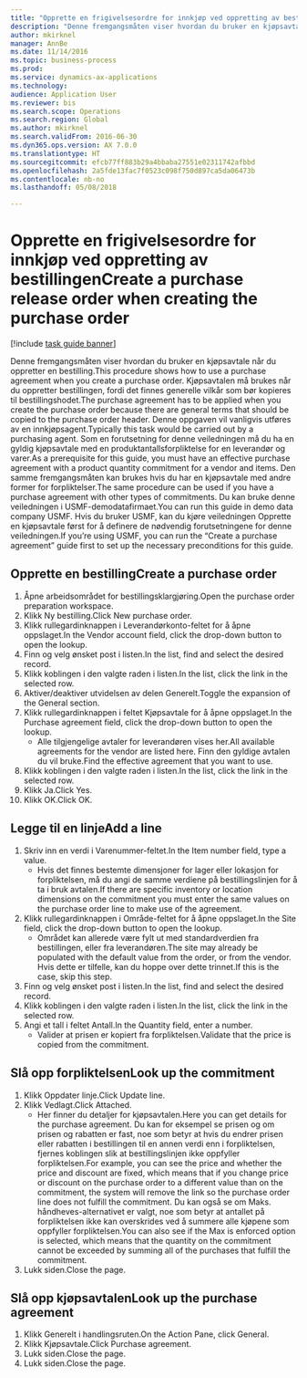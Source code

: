 ```yaml
--- 
title: "Opprette en frigivelsesordre for innkjøp ved oppretting av bestillingen"
description: "Denne fremgangsmåten viser hvordan du bruker en kjøpsavtale når du oppretter en bestilling."
author: mkirknel
manager: AnnBe
ms.date: 11/14/2016
ms.topic: business-process
ms.prod: 
ms.service: dynamics-ax-applications
ms.technology: 
audience: Application User
ms.reviewer: bis
ms.search.scope: Operations
ms.search.region: Global
ms.author: mkirknel
ms.search.validFrom: 2016-06-30
ms.dyn365.ops.version: AX 7.0.0
ms.translationtype: HT
ms.sourcegitcommit: efcb77ff883b29a4bbaba27551e02311742afbbd
ms.openlocfilehash: 2a5fde13fac7f0523c098f750d897ca5da06473b
ms.contentlocale: nb-no
ms.lasthandoff: 05/08/2018

---
```

# <a name="create-a-purchase-release-order-when-creating-the-purchase-order"></a><span data-ttu-id="ce211-103">Opprette en frigivelsesordre for innkjøp ved oppretting av bestillingen</span><span class="sxs-lookup"><span data-stu-id="ce211-103">Create a purchase release order when creating the purchase order</span></span>

[!include [task guide banner](../../includes/task-guide-banner.md)]

<span data-ttu-id="ce211-104">Denne fremgangsmåten viser hvordan du bruker en kjøpsavtale når du oppretter en bestilling.</span><span class="sxs-lookup"><span data-stu-id="ce211-104">This procedure shows how to use a purchase agreement when you create a purchase order.</span></span> <span data-ttu-id="ce211-105">Kjøpsavtalen må brukes når du oppretter bestillingen, fordi det finnes generelle vilkår som bør kopieres til bestillingshodet.</span><span class="sxs-lookup"><span data-stu-id="ce211-105">The purchase agreement has to be applied when you create the purchase order because there are general terms that should be copied to the purchase order header.</span></span> <span data-ttu-id="ce211-106">Denne oppgaven vil vanligvis utføres av en innkjøpsagent.</span><span class="sxs-lookup"><span data-stu-id="ce211-106">Typically this task would be carried out by a purchasing agent.</span></span> <span data-ttu-id="ce211-107">Som en forutsetning for denne veiledningen må du ha en gyldig kjøpsavtale med en produktantallsforpliktelse for en leverandør og varer.</span><span class="sxs-lookup"><span data-stu-id="ce211-107">As a prerequisite for this guide, you must have an effective purchase agreement with a product quantity commitment for a vendor and items.</span></span> <span data-ttu-id="ce211-108">Den samme fremgangsmåten kan brukes hvis du har en kjøpsavtale med andre former for forpliktelser.</span><span class="sxs-lookup"><span data-stu-id="ce211-108">The same procedure can be used if you have a purchase agreement with other types of commitments.</span></span> <span data-ttu-id="ce211-109">Du kan bruke denne veiledningen i USMF-demodatafirmaet.</span><span class="sxs-lookup"><span data-stu-id="ce211-109">You can run this guide in demo data company USMF.</span></span> <span data-ttu-id="ce211-110">Hvis du bruker USMF, kan du kjøre veiledningen Opprette en kjøpsavtale først for å definere de nødvendig forutsetningene for denne veiledningen.</span><span class="sxs-lookup"><span data-stu-id="ce211-110">If you’re using USMF, you can run the “Create a purchase agreement” guide first to set up the necessary preconditions for this guide.</span></span>


## <a name="create-a-purchase-order"></a><span data-ttu-id="ce211-111">Opprette en bestilling</span><span class="sxs-lookup"><span data-stu-id="ce211-111">Create a purchase order</span></span>
1. <span data-ttu-id="ce211-112">Åpne arbeidsområdet for bestillingsklargjøring.</span><span class="sxs-lookup"><span data-stu-id="ce211-112">Open the purchase order preparation workspace.</span></span>
2. <span data-ttu-id="ce211-113">Klikk Ny bestilling.</span><span class="sxs-lookup"><span data-stu-id="ce211-113">Click New purchase order.</span></span>
3. <span data-ttu-id="ce211-114">Klikk rullegardinknappen i Leverandørkonto-feltet for å åpne oppslaget.</span><span class="sxs-lookup"><span data-stu-id="ce211-114">In the Vendor account field, click the drop-down button to open the lookup.</span></span>
4. <span data-ttu-id="ce211-115">Finn og velg ønsket post i listen.</span><span class="sxs-lookup"><span data-stu-id="ce211-115">In the list, find and select the desired record.</span></span>
5. <span data-ttu-id="ce211-116">Klikk koblingen i den valgte raden i listen.</span><span class="sxs-lookup"><span data-stu-id="ce211-116">In the list, click the link in the selected row.</span></span>
6. <span data-ttu-id="ce211-117">Aktiver/deaktiver utvidelsen av delen Generelt.</span><span class="sxs-lookup"><span data-stu-id="ce211-117">Toggle the expansion of the General section.</span></span>
7. <span data-ttu-id="ce211-118">Klikk rullegardinknappen i feltet Kjøpsavtale for å åpne oppslaget.</span><span class="sxs-lookup"><span data-stu-id="ce211-118">In the Purchase agreement field, click the drop-down button to open the lookup.</span></span>
    * <span data-ttu-id="ce211-119">Alle tilgjengelige avtaler for leverandøren vises her.</span><span class="sxs-lookup"><span data-stu-id="ce211-119">All available agreements for the vendor are listed here.</span></span> <span data-ttu-id="ce211-120">Finn den gyldige avtalen du vil bruke.</span><span class="sxs-lookup"><span data-stu-id="ce211-120">Find the effective agreement that you want to use.</span></span>  
8. <span data-ttu-id="ce211-121">Klikk koblingen i den valgte raden i listen.</span><span class="sxs-lookup"><span data-stu-id="ce211-121">In the list, click the link in the selected row.</span></span>
9. <span data-ttu-id="ce211-122">Klikk Ja.</span><span class="sxs-lookup"><span data-stu-id="ce211-122">Click Yes.</span></span>
10. <span data-ttu-id="ce211-123">Klikk OK.</span><span class="sxs-lookup"><span data-stu-id="ce211-123">Click OK.</span></span>

## <a name="add-a-line"></a><span data-ttu-id="ce211-124">Legge til en linje</span><span class="sxs-lookup"><span data-stu-id="ce211-124">Add a line</span></span>
1. <span data-ttu-id="ce211-125">Skriv inn en verdi i Varenummer-feltet.</span><span class="sxs-lookup"><span data-stu-id="ce211-125">In the Item number field, type a value.</span></span>
    * <span data-ttu-id="ce211-126">Hvis det finnes bestemte dimensjoner for lager eller lokasjon for forpliktelsen, må du angi de samme verdiene på bestillingslinjen for å ta i bruk avtalen.</span><span class="sxs-lookup"><span data-stu-id="ce211-126">If there are specific inventory or location dimensions on the commitment you must enter the same values on the purchase order line to make use of the agreement.</span></span>  
2. <span data-ttu-id="ce211-127">Klikk rullegardinknappen i Område-feltet for å åpne oppslaget.</span><span class="sxs-lookup"><span data-stu-id="ce211-127">In the Site field, click the drop-down button to open the lookup.</span></span>
    * <span data-ttu-id="ce211-128">Området kan allerede være fylt ut med standardverdien fra bestillingen, eller fra leverandøren.</span><span class="sxs-lookup"><span data-stu-id="ce211-128">The site may already be populated with the default value from the order, or from the vendor.</span></span> <span data-ttu-id="ce211-129">Hvis dette er tilfelle, kan du hoppe over dette trinnet.</span><span class="sxs-lookup"><span data-stu-id="ce211-129">If this is the case, skip this step.</span></span>  
3. <span data-ttu-id="ce211-130">Finn og velg ønsket post i listen.</span><span class="sxs-lookup"><span data-stu-id="ce211-130">In the list, find and select the desired record.</span></span>
4. <span data-ttu-id="ce211-131">Klikk koblingen i den valgte raden i listen.</span><span class="sxs-lookup"><span data-stu-id="ce211-131">In the list, click the link in the selected row.</span></span>
5. <span data-ttu-id="ce211-132">Angi et tall i feltet Antall.</span><span class="sxs-lookup"><span data-stu-id="ce211-132">In the Quantity field, enter a number.</span></span>
    * <span data-ttu-id="ce211-133">Valider at prisen er kopiert fra forpliktelsen.</span><span class="sxs-lookup"><span data-stu-id="ce211-133">Validate that the price is copied from the commitment.</span></span>  

## <a name="look-up-the-commitment"></a><span data-ttu-id="ce211-134">Slå opp forpliktelsen</span><span class="sxs-lookup"><span data-stu-id="ce211-134">Look up the commitment</span></span>
1. <span data-ttu-id="ce211-135">Klikk Oppdater linje.</span><span class="sxs-lookup"><span data-stu-id="ce211-135">Click Update line.</span></span>
2. <span data-ttu-id="ce211-136">Klikk Vedlagt.</span><span class="sxs-lookup"><span data-stu-id="ce211-136">Click Attached.</span></span>
    * <span data-ttu-id="ce211-137">Her finner du detaljer for kjøpsavtalen.</span><span class="sxs-lookup"><span data-stu-id="ce211-137">Here you can get details for the purchase agreement.</span></span> <span data-ttu-id="ce211-138">Du kan for eksempel se prisen og om prisen og rabatten er fast, noe som betyr at hvis du endrer prisen eller rabatten i bestillingen til en annen verdi enn i forpliktelsen, fjernes koblingen slik at bestillingslinjen ikke oppfyller forpliktelsen.</span><span class="sxs-lookup"><span data-stu-id="ce211-138">For example, you can see the price and whether the price and discount are fixed, which means that if you change price or discount on the purchase order to a different value than on the commitment, the system will remove the link so the purchase order line does not fulfill the commitment.</span></span> <span data-ttu-id="ce211-139">Du kan også se om Maks. håndheves-alternativet er valgt, noe som betyr at antallet på forpliktelsen ikke kan overskrides ved å summere alle kjøpene som oppfyller forpliktelsen.</span><span class="sxs-lookup"><span data-stu-id="ce211-139">You can also see if the Max is enforced option is selected, which means that the quantity on the commitment cannot be exceeded by summing all of the purchases that fulfill the commitment.</span></span>  
3. <span data-ttu-id="ce211-140">Lukk siden.</span><span class="sxs-lookup"><span data-stu-id="ce211-140">Close the page.</span></span>

## <a name="look-up-the-purchase-agreement"></a><span data-ttu-id="ce211-141">Slå opp kjøpsavtalen</span><span class="sxs-lookup"><span data-stu-id="ce211-141">Look up the purchase agreement</span></span>
1. <span data-ttu-id="ce211-142">Klikk Generelt i handlingsruten.</span><span class="sxs-lookup"><span data-stu-id="ce211-142">On the Action Pane, click General.</span></span>
2. <span data-ttu-id="ce211-143">Klikk Kjøpsavtale.</span><span class="sxs-lookup"><span data-stu-id="ce211-143">Click Purchase agreement.</span></span>
3. <span data-ttu-id="ce211-144">Lukk siden.</span><span class="sxs-lookup"><span data-stu-id="ce211-144">Close the page.</span></span>
4. <span data-ttu-id="ce211-145">Lukk siden.</span><span class="sxs-lookup"><span data-stu-id="ce211-145">Close the page.</span></span>


